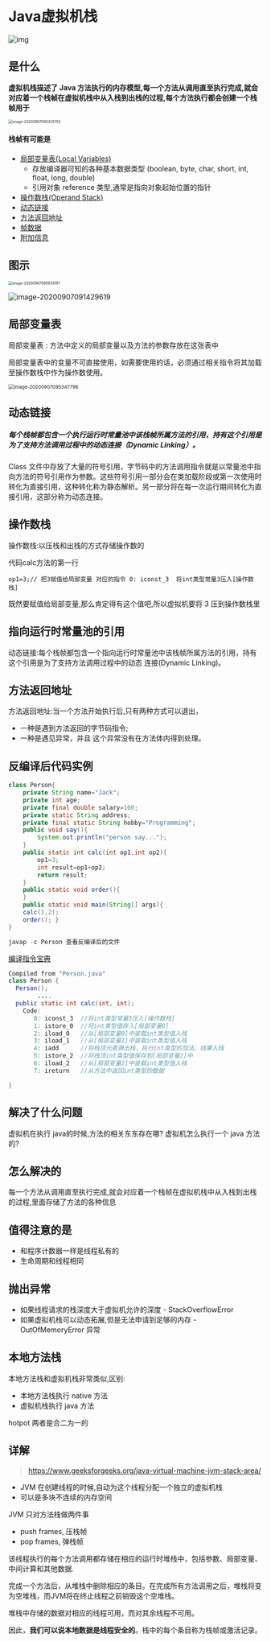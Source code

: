 # Java虚拟机栈

![img](assets/1671546-20190427141310333-343604547.png)

## 是什么

**虚拟机栈描述了 Java 方法执行的内存模型,每一个方法从调用直至执行完成,就会对应着一个栈帧在虚拟机栈中从入栈到出栈的过程,每个方法执行都会创建一个栈帧用于**

<img src="../../assets/image-20200907090325753.png" alt="image-20200907090325753" style="zoom:50%;" />

#### 栈帧有可能是

- [局部变量表(Local Variables)](#局部变量表)
  - 存放编译器可知的各种基本数据类型 (boolean, byte, char, short, int, float, long, double)
  - 引用对象 reference 类型,通常是指向对象起始位置的指针
- [操作数栈(Operand Stack)](#操作数栈)
- [动态链接](#动态链接)
- [方法返回地址](#方法返回地址)
- [帧数据](#帧数据)
- [附加信息](#附加信息)

## 图示

<img src="../../assets/image-20200907090931097.png" alt="image-20200907090931097" style="zoom:50%;" />

![image-20200907091429619](../../assets/image-20200907091429619.png)

## 局部变量表

局部变量表 : 方法中定义的局部变量以及方法的参数存放在这张表中 

局部变量表中的变量不可直接使用，如需要使用的话，必须通过相关指令将其加载至操作数栈中作为操作数使用。

<img src="../../assets/image-20200907095347796.png" alt="image-20200907095347796" style="zoom: 67%;" />



## 动态链接

##### 每个栈帧都包含一个执行运行时常量池中该栈帧所属方法的引用，持有这个引用是为了支持方法调用过程中的动态连接（Dynamic Linking）。

Class 文件中存放了大量的符号引用，字节码中的方法调用指令就是以常量池中指向方法的符号引用作为参数。这些符号引用一部分会在类加载阶段或第一次使用时转化为直接引用，这种转化称为静态解析。另一部分将在每一次运行期间转化为直接引用，这部分称为动态连接。

## 操作数栈

操作数栈:以压栈和出栈的方式存储操作数的

代码calc方法的第一行

```
op1=3;// 把3赋值给局部变量 对应的指令 0: iconst_3  将int类型常量3压入[操作数栈]
```

既然要赋值给局部变量,那么肯定得有这个值吧,所以虚拟机要将 3 压到操作数栈里

## 指向运行时常量池的引用

动态链接:每个栈帧都包含一个指向运行时常量池中该栈帧所属方法的引用，持有这个引用是为了支持方法调用过程中的动态 连接(Dynamic Linking)。

## 方法返回地址

方法返回地址:当一个方法开始执行后,只有两种方式可以退出，

- 一种是遇到方法返回的字节码指令;
- 一种是遇见异常，并且 这个异常没有在方法体内得到处理。

## 反编译后代码实例

```java
class Person{
    private String name="Jack";
    private int age;
    private final double salary=100;
    private static String address;
    private final static String hobby="Programming";
    public void say(){
        System.out.println("person say...");
    }
    public static int calc(int op1,int op2){
        op1=3;
        int result=op1+op2;
        return result;
    }
    public static void order(){
    }
    public static void main(String[] args){
    calc(1,2);
    order(); }
}
```

```java
javap -c Person 查看反编译后的文件
```

 [编译指令宝典](https://docs.oracle.com/javase/specs/jvms/se8/html/index.html)

```java
Compiled from "Person.java"
class Person {
  Person();
		....
  public static int calc(int, int);
    Code:
       0: iconst_3  //将int类型常量3压入[操作数栈]
       1: istore_0  //将int类型值存入[局部变量0]
       2: iload_0   //从[局部变量0]中装载int类型值入栈
       3: iload_1   //从[局部变量1]中装载int类型值入栈
       4: iadd      //将栈顶元素弹出栈，执行int类型的加法，结果入栈
       5: istore_2  //将栈顶int类型值保存到[局部变量2]中
       6: iload_2   //从[局部变量2]中装载int类型值入栈
       7: ireturn   //从方法中返回int类型的数据

}
```

## 解决了什么问题

虚拟机在执行 java的时候,方法的相关东东存在哪? 虚拟机怎么执行一个 java 方法的?

## 怎么解决的

每一个方法从调用直至执行完成,就会对应着一个栈帧在虚拟机栈中从入栈到出栈的过程,里面存储了方法的各种信息

## 值得注意的是

- 和程序计数器一样是线程私有的
- 生命周期和线程相同

## 抛出异常

- 如果线程请求的栈深度大于虚拟机允许的深度 - StackOverflowError 
- 如果虚拟机栈可以动态拓展,但是无法申请到足够的内存 - OutOfMemoryError 异常

## 本地方法栈

本地方法栈和虚拟机栈非常类似,区别:

- 本地方法栈执行 native 方法
- 虚拟机栈执行 java 方法

hotpot 两者是合二为一的

## 详解

> https://www.geeksforgeeks.org/java-virtual-machine-jvm-stack-area/

- JVM 在创建线程的时候,自动为这个线程分配一个独立的虚拟机栈
- 可以是多块不连续的内存空间

JVM 只对方法栈做两件事

- push frames,  压栈帧
- pop frames, 弹栈帧

该线程执行的每个方法调用都存储在相应的运行时堆栈中，包括参数、局部变量、中间计算和其他数据.

完成一个方法后，从堆栈中删除相应的条目。在完成所有方法调用之后，堆栈将变为空堆栈，而JVM将在终止线程之前销毁这个空堆栈。

堆栈中存储的数据对相应的线程可用，而对其余线程不可用。

因此，**我们可以说本地数据是线程安全的**。栈中的每个条目称为栈帧或激活记录。


